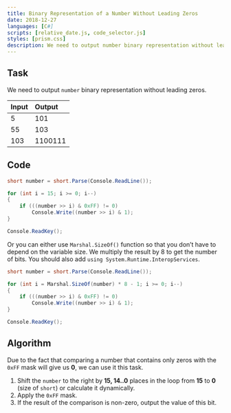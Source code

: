```yaml
---
title: Binary Representation of a Number Without Leading Zeros
date: 2018-12-27
languages: [C#]
scripts: [relative_date.js, code_selector.js]
styles: [prism.css]
description: We need to output number binary representation without leading zeros.
---
```

 
## Task

We need to output `number` binary representation without leading zeros.

| Input | Output |
| :---- | :----- |
| 5     | 101    |
| 55    | 103    |
| 103   | 1100111|

## Code

```csharp
short number = short.Parse(Console.ReadLine());

for (int i = 15; i >= 0; i--)
{
    if (((number >> i) & 0xFF) != 0)
        Console.Write((number >> i) & 1);
}

Console.ReadKey();
```

Or you can either use `Marshal.SizeOf()` function so that you don’t have to depend on the variable size. We multiply the result by 8 to get the number of bits. You should also add `using System.Runtime.InteropServices`.

```csharp
short number = short.Parse(Console.ReadLine());

for (int i = Marshal.SizeOf(number) * 8 - 1; i >= 0; i--)
{
    if (((number >> i) & 0xFF) != 0)
        Console.Write((number >> i) & 1);
}

Console.ReadKey();
```

## Algorithm

Due to the fact that comparing a number that contains only zeros with the `0xFF` mask will give us **0**, we can use it this task.

1.  Shift the `number` to the right by **15, 14..0** places in the loop from **15** to **0** (size of `short`) or calculate it dynamically.
2.  Apply the `0xFF` mask.
3.  If the result of the comparison is non-zero, output the value of this bit.